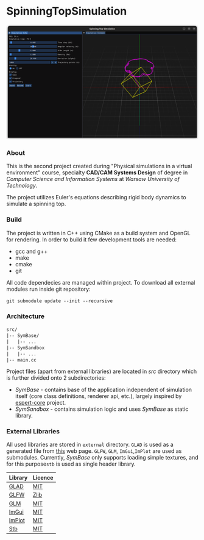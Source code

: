 # SpinningTopSimulation

![Spinning Top App](assets/img.png)

### About

This is the second project created during "Physical simulations in a virtual 
environment" course, specialty **CAD/CAM Systems Design** of degree in *Computer Science
and Information Systems* at *Warsaw University of Technology*.

The project utilizes Euler's equations describing rigid body dynamics to simulate a 
spinning top.

### Build
The project is written in C++ using CMake as a build system and OpenGL for rendering.
In order to build it few development tools are needed:
- gcc and g++
- make
- cmake
- git

All code dependecies are managed within project. To download all external modules run inside git repository:
```
git submodule update --init --recursive
```

### Architecture

```
src/
|-- SymBase/
|   |-- ...
|-- SymSandbox
|   |-- ...
|-- main.cc
```

Project files (apart from external libraries) are located in *src* directory which is
further divided onto 2 subdirectories:
- *SymBase* - contains base of the application independent of simulation itself 
        (core class definitions, renderer api, etc.), largely inspired by [espert-core](https://github.com/engineer-boys/espert-core)
        project.
- *SymSandbox* - contains simulation logic and uses *SymBase* as static library.

### External Libraries

All used libraries are stored in `external` directory. `GLAD` is used as a generated
file from [this](https://glad.dav1d.de/) web page. `GLFW`, `GLM`, `ImGui`,`ImPlot` are
used as submodules. Currently, *SymBase* only supports loading simple textures, and for
this purpose`stb` is used as single header library.

| Library                                            | Licence                                                                  |
|----------------------------------------------------|--------------------------------------------------------------------------|
| [GLAD](https://github.com/Dav1dde/glad)            | [MIT](https://github.com/Dav1dde/glad?tab=License-1-ov-file#readme)      |
| [GLFW](https://github.com/glfw/glfw)               | [Zlib](https://github.com/glfw/glfw?tab=Zlib-1-ov-file#readme)           |
| [GLM](https://github.com/g-truc/glm)               | [MIT](https://github.com/g-truc/glm?tab=License-1-ov-file)               |
| [ImGui](https://github.com/ocornut/imgui)          | [MIT](https://github.com/ocornut/imgui?tab=MIT-1-ov-file#readme)         |
| [ImPlot](https://github.com/epezent/implot)        | [MIT](https://github.com/epezent/implot?tab=MIT-1-ov-file)               |
| [Stb](https://github.com/nothings/stb/tree/master) | [MIT](https://github.com/nothings/stb/tree/master?tab=License-1-ov-file) |